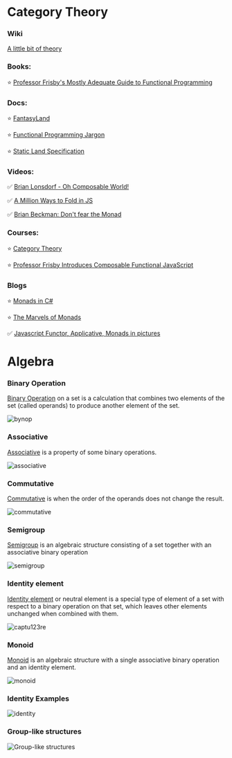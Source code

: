 # Category Theory

### Wiki

[A little bit of theory](https://github.com/kogoia/functional-js-samples/wiki)

### Books:

:star: [Professor Frisby's Mostly Adequate Guide to Functional Programming](https://drboolean.gitbooks.io/mostly-adequate-guide/content/)


### Docs:

:star: [FantasyLand](https://github.com/fantasyland/fantasy-land)

:star: [Functional Programming Jargon](https://github.com/hemanth/functional-programming-jargon)

:star: [Static Land Specification](https://github.com/rpominov/static-land/blob/master/docs/spec.md)


### Videos:

:white_check_mark: [Brian Lonsdorf - Oh Composable World!](https://www.youtube.com/watch?v=SfWR3dKnFIo)

:white_check_mark: [A Million Ways to Fold in JS](https://www.youtube.com/watch?v=JZSoPZUoR58)

:white_check_mark: [Brian Beckman: Don't fear the Monad](https://www.youtube.com/watch?v=ZhuHCtR3xq8)

### Courses:

:star: [Category Theory](https://www.youtube.com/playlist?list=PLbgaMIhjbmEnaH_LTkxLI7FMa2HsnawM_)

:star: [Professor Frisby Introduces Composable Functional JavaScript](https://egghead.io/courses/professor-frisby-introduces-composable-functional-javascript)

### Blogs

:star: [Monads in C#](http://mikehadlow.blogspot.com/2011/01/monads-in-c1-introduction.html)

:star: [The Marvels of Monads](https://blogs.msdn.microsoft.com/wesdyer/2008/01/10/the-marvels-of-monads)

:white_check_mark: [Javascript Functor, Applicative, Monads in pictures](https://medium.com/@tzehsiang/javascript-functor-applicative-monads-in-pictures-b567c6415221#.y7s8mwhu3)

# Algebra

### Binary Operation

[Binary Operation](https://en.wikipedia.org/wiki/Binary_operation) on a set is a calculation that combines two elements of the set (called operands) to produce another element of the set.

![bynop](https://cloud.githubusercontent.com/assets/8178412/21961746/ac512f7a-db2b-11e6-8b79-d0884758c594.PNG)


 
### Аssoсiаtivе

[Аssoсiаtivе](https://en.wikipedia.org/wiki/Associative_property) is a property of some binary operations.

![associative](https://cloud.githubusercontent.com/assets/8178412/21961670/6fdf745e-db29-11e6-801c-c684f486ae08.PNG)

### Commutative 

[Commutative](https://en.wikipedia.org/wiki/Commutative_property) is when the order of the operands does not change the result.

![commutative](https://cloud.githubusercontent.com/assets/8178412/21961683/354d625a-db2a-11e6-99cd-f5f5f2603f26.PNG)

   
   
### Semigroup  

[Semigroup](https://en.wikipedia.org/wiki/Semigroup) is an algebraic structure consisting of a set together 
with an associative binary operation

![semigroup](https://cloud.githubusercontent.com/assets/8178412/21961651/c1907f60-db28-11e6-8d78-ec00631ef1c9.PNG)



### Identity element

[Identity element](https://en.wikipedia.org/wiki/Identity_element) or neutral element is a special type of element of a set with respect to a binary operation on that set, which leaves other elements unchanged when combined with them.

![captu123re](https://cloud.githubusercontent.com/assets/8178412/21961611/994177cc-db27-11e6-84e1-b2f53b277c82.PNG)



### Monoid

[Monoid](https://en.wikipedia.org/wiki/Monoid) is an algebraic structure with a single associative binary operation and an identity element.

![monoid](https://cloud.githubusercontent.com/assets/8178412/21961642/8f524a74-db28-11e6-9036-961252a3e337.PNG)


### Identity Examples

![identity](https://cloud.githubusercontent.com/assets/8178412/21961701/94ca560c-db2a-11e6-94d5-1596691faa70.PNG)

### Group-like structures    

![Group-like structures](https://cloud.githubusercontent.com/assets/8178412/21961572/98e9480a-db26-11e6-89d2-f7d03888226f.PNG)
